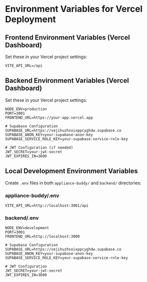# Environment Variables for Vercel Deployment

## Frontend Environment Variables (Vercel Dashboard)
Set these in your Vercel project settings:

```
VITE_API_URL=/api
```

## Backend Environment Variables (Vercel Dashboard)
Set these in your Vercel project settings:

```
NODE_ENV=production
PORT=3001
FRONTEND_URL=https://your-app.vercel.app

# Supabase Configuration
SUPABASE_URL=https://vejihuzhsoixppcyghdw.supabase.co
SUPABASE_ANON_KEY=your-supabase-anon-key
SUPABASE_SERVICE_ROLE_KEY=your-supabase-service-role-key

# JWT Configuration (if needed)
JWT_SECRET=your-jwt-secret
JWT_EXPIRES_IN=3600
```

## Local Development Environment Variables
Create `.env` files in both `appliance-buddy/` and `backend/` directories:

### appliance-buddy/.env
```
VITE_API_URL=http://localhost:3001/api
```

### backend/.env
```
NODE_ENV=development
PORT=3001
FRONTEND_URL=http://localhost:3000

# Supabase Configuration
SUPABASE_URL=https://vejihuzhsoixppcyghdw.supabase.co
SUPABASE_ANON_KEY=your-supabase-anon-key
SUPABASE_SERVICE_ROLE_KEY=your-supabase-service-role-key

# JWT Configuration
JWT_SECRET=your-jwt-secret
JWT_EXPIRES_IN=3600
```